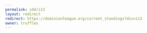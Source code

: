 ```yaml
---
permalink: s44/i13
layout: redirect
redirect: https://dominionleague.org/current_standings?div=i13
owner: truffles
---
```

